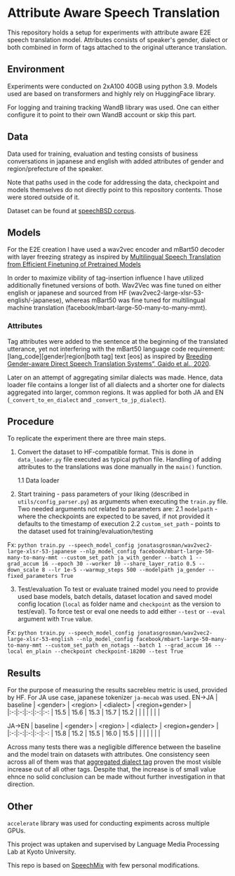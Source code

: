 # Attribute Aware Speech Translation

This repository holds a setup for experiments with attribute aware E2E speech translation model. Attributes consists of speaker's gender, dialect or both combined in form of tags attached to the original utterance translation. 

## Environment
Experiments were conducted on 2xA100 40GB using python 3.9. 
Models used are based on transformers and highly rely on HuggingFace library.

For logging and training tracking WandB library was used. One can either configure it to point to their own WandB account or skip this part. 

## Data
Data used for training, evaluation and testing consists of business conversations in japanese and english with added attributes of gender and region/prefecture of the speaker. 

Note that paths used in the code for addressing the data, checkpoint and models themselves do not directly point to this repository contents. Those were stored outside of it.

Dataset can be found at [speechBSD corpus](https://github.com/ku-nlp/speechBSD).

## Models
For the E2E creation I have used a wav2vec encoder and mBart50 decoder with layer freezing strategy as inspired by [Multilingual Speech Translation
from Efficient Finetuning of Pretrained Models](https://aclanthology.org/2021.acl-long.68.pdf)

In order to maximize vibility of tag-insertion influence I have utilized additionally finetuned versions of both. Wav2Vec was fine tuned on either english or japanese and sourced from HF (wav2vec2-large-xlsr-53-english/-japanese), whereas mBart50 was fine tuned for multilingual machine translation (facebook/mbart-large-50-many-to-many-mmt). 

### Attributes
Tag attributes were added to the sentence at the beginning of the translated utterance, yet not interfering with the mBart50 language code requirement: [lang_code][gender|region|both tag] text [eos] as inspired by [Breeding Gender-aware Direct Speech Translation Systems”, Gaido et al., 2020](https://aclanthology.org/2020.coling-main.350.pdf).

Later on an attempt of aggregating similar dialects was made. Hence, data loader file contains a longer list of all dialects and a shorter one for dialects aggregated into larger, common regions. It was applied for both JA and EN (`_convert_to_en_dialect` and `_convert_to_jp_dialect`).


## Procedure
To replicate the experiment there are three main steps.

1. Convert the dataset to HF-compatible format. This is done in `data_loader.py` file executed as typical python file. Handling of adding attributes to the translations was done manually in the `main()` function.

    1.1 Data loader

2. Start training - pass parameters of your liking (described in `utils/config_parser.py`) as arguments when executing the `train.py` file. Two needed arguments not related to parameters are:
    2.1 `modelpath` - where the checkpoints are expected to be saved, if not provided it defaults to the timestamp of execution
    2.2 `custom_set_path` - points to the dataset used fot training/evaluation/testing

 Fx: `python train.py --speech_model_config jonatasgrosman/wav2vec2-large-xlsr-53-japanese --nlp_model_config facebook/mbart-large-50-many-to-many-mmt --custom_set_path ja_with_gender --batch 1 --grad_accum 16 --epoch 30 --worker 10 --share_layer_ratio 0.5 --down_scale 8 --lr 1e-5 --warmup_steps 500 --modelpath ja_gender --fixed_parameters True`


3. Test/evaluation
To test or evaluate trained model you need to provide used base models, batch details, dataset location and saved model config location (`local` as folder name and `checkpoint` as the version to test/eval). To force test or eval one needs to add either `--test` or `--eval` argument with `True` value.

Fx: `python train.py --speech_model_config jonatasgrosman/wav2vec2-large-xlsr-53-english --nlp_model_config facebook/mbart-large-50-many-to-many-mmt --custom_set_path en_notags --batch 1 --grad_accum 16 --local en_plain --checkpoint checkpoint-18200 --test True`

## Results
For the purpose of measuring the results sacrebleu metric is used, provided by HF. For JA use case, japanese tokenizer `ja-mecab` was used.
EN->JA
|  baseline | \<gender>   |  \<region>  |  \<dialect>  |  \<region+gender>  |
|:-:|:-:|:-:|:-:|:-:
| 15.5  | 15.6  | 15.3  | 15.7  | 15.2  |
|   |   |   |   |   |

JA->EN
|  baseline | \<gender>   |  \<region>  |  \<dialect>  |  \<region+gender>  |
|:-:|:-:|:-:|:-:|:-:
| 15.8  | 15.2  | 15.5  | 16.0  | 15.5  |
|   |   |   |   |   |

Across many tests there was a negligible difference between the baseline and the model train on datasets with attributes. One consistency seen across all of them was that <u>aggregated dialect tag</u> proven the most visible increase out of all other tags. Despite that, the increase is of small value ehnce no solid conclusion can be made without further investigation in that direction.

## Other
`accelerate` library was used for conducting expiments across multiple GPUs. 

This project was uptaken and supervised by Language Media Processing Lab at Kyoto University.

This repo is based on [SpeechMix](https://github.com/voidful/SpeechMix) with few personal modifications.